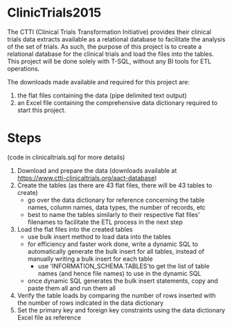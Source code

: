 # ClinicTrials2015

The CTTI (Clinical Trials Transformation Initiative) provides their clinical trials data extracts available as a relational database to facilitate the analysis of the set of trials. As such, the purpose of this project is to create a relational database for the clinical trials and load the files into the tables. This project will be done solely with T-SQL, without any BI tools for ETL operations. 

The downloads made available and required for this project are: 

1) the flat files containing the data (pipe delimited text output)  
2) an Excel file containing the comprehensive data dictionary required to start this project.


# Steps 
(code in clinicaltrials.sql for more details)

1. Download and prepare the data (downloads available at https://www.ctti-clinicaltrials.org/aact-database)
2. Create the tables (as there are 43 flat files, there will be 43 tables to create)
   - go over the data dictionary for reference concerning the table names, column names, data types, the number of records, etc
   - best to name the tables similarly to their respective flat files' filenames to facilitate the ETL process in the next step
3. Load the flat files into the created tables
   - use bulk insert method to load data into the tables
   - for efficiency and faster work done, write a dynamic SQL to automatically generate the bulk insert for all tables, instead of manually writing a bulk insert for each table
     - use 'INFORMATION_SCHEMA.TABLES'to get the list of table names (and hence file names) to use in the dynamic SQL
   - once dynamic SQL generates the bulk insert statements, copy and paste them all and run them all 
4. Verify the table loads by comparing the number of rows inserted with the number of rows indicated in the data dictionary
5. Set the primary key and foreign key constraints using the data dictionary Excel file as reference 
